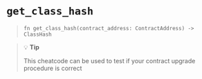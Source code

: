 # `get_class_hash`

> `fn get_class_hash(contract_address: ContractAddress) -> ClassHash`

> 💡 **Tip**
>
> This cheatcode can be used to test if your contract upgrade procedure is correct
